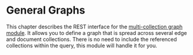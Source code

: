 General Graphs
==============

This chapter describes the REST interface for the [multi-collection graph module](../../Manual/Graphs/index.html).
It allows you to define a graph that is spread across several edge and document collections.
There is no need to include the referenced collections within the query, this module will handle it for you.
